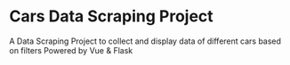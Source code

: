 # Cars Data Scraping Project

A Data Scraping Project to collect and display data of different cars based on filters
Powered by Vue & Flask
